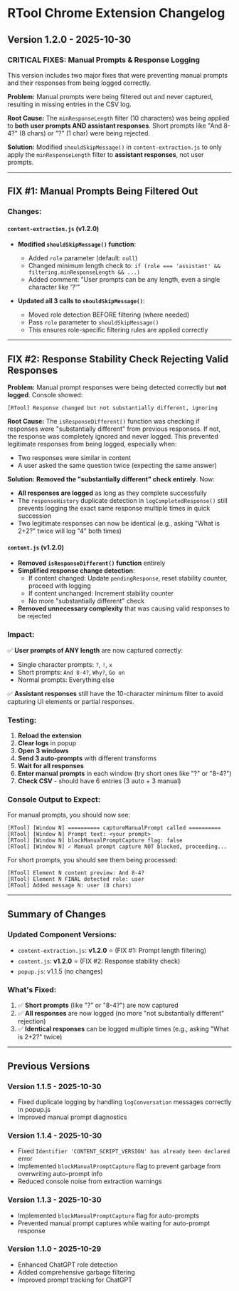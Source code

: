 # RTool Chrome Extension Changelog

## Version 1.2.0 - 2025-10-30

### **CRITICAL FIXES: Manual Prompts & Response Logging**

This version includes two major fixes that were preventing manual prompts and their responses from being logged correctly.

**Problem:** Manual prompts were being filtered out and never captured, resulting in missing entries in the CSV log.

**Root Cause:** The `minResponseLength` filter (10 characters) was being applied to **both user prompts AND assistant responses**. Short prompts like "And 8-4?" (8 chars) or "?" (1 char) were being rejected.

**Solution:** Modified `shouldSkipMessage()` in `content-extraction.js` to only apply the `minResponseLength` filter to **assistant responses**, not user prompts.

---

## **FIX #1: Manual Prompts Being Filtered Out**

### **Changes:**

#### `content-extraction.js` (v1.2.0)
- **Modified `shouldSkipMessage()` function**:
  - Added `role` parameter (default: `null`)
  - Changed minimum length check to: `if (role === 'assistant' && filtering.minResponseLength && ...)`
  - Added comment: "User prompts can be any length, even a single character like '?'"
  
- **Updated all 3 calls to `shouldSkipMessage()`**:
  - Moved role detection BEFORE filtering (where needed)
  - Pass `role` parameter to `shouldSkipMessage()`
  - This ensures role-specific filtering rules are applied correctly

---

## **FIX #2: Response Stability Check Rejecting Valid Responses**

**Problem:** Manual prompt responses were being detected correctly but **not logged**. Console showed:
```
[RTool] Response changed but not substantially different, ignoring
```

**Root Cause:** The `isResponseDifferent()` function was checking if responses were "substantially different" from previous responses. If not, the response was completely ignored and never logged. This prevented legitimate responses from being logged, especially when:
- Two responses were similar in content
- A user asked the same question twice (expecting the same answer)

**Solution:** **Removed the "substantially different" check entirely**. Now:
- **All responses are logged** as long as they complete successfully
- The `responseHistory` duplicate detection in `logCompletedResponse()` still prevents logging the exact same response multiple times in quick succession
- Two legitimate responses can now be identical (e.g., asking "What is 2+2?" twice will log "4" both times)

#### `content.js` (v1.2.0)
- **Removed `isResponseDifferent()` function** entirely
- **Simplified response change detection**:
  - If content changed: Update `pendingResponse`, reset stability counter, proceed with logging
  - If content unchanged: Increment stability counter
  - No more "substantially different" check
- **Removed unnecessary complexity** that was causing valid responses to be rejected

### **Impact:**

✅ **User prompts of ANY length** are now captured correctly:
- Single character prompts: `?`, `!`, `x`
- Short prompts: `And 8-4?`, `Why?`, `Go on`
- Normal prompts: Everything else

✅ **Assistant responses** still have the 10-character minimum filter to avoid capturing UI elements or partial responses.

### **Testing:**

1. **Reload the extension**
2. **Clear logs** in popup
3. **Open 3 windows**
4. **Send 3 auto-prompts** with different transforms
5. **Wait for all responses**
6. **Enter manual prompts** in each window (try short ones like "?" or "8-4?")
7. **Check CSV** - should have 6 entries (3 auto + 3 manual)

### **Console Output to Expect:**

For manual prompts, you should now see:
```
[RTool] [Window N] ========== captureManualPrompt called ==========
[RTool] [Window N] Prompt text: <your prompt>
[RTool] [Window N] blockManualPromptCapture flag: false
[RTool] [Window N] ✓ Manual prompt capture NOT blocked, proceeding...
```

For short prompts, you should see them being processed:
```
[RTool] Element N content preview: And 8-4?
[RTool] Element N FINAL detected role: user
[RTool] Added message N: user (8 chars)
```

---

## **Summary of Changes**

### **Updated Component Versions:**
- `content-extraction.js`: **v1.2.0** ⭐ (FIX #1: Prompt length filtering)
- `content.js`: **v1.2.0** ⭐ (FIX #2: Response stability check)
- `popup.js`: v1.1.5 (no changes)

### **What's Fixed:**
1. ✅ **Short prompts** (like "?" or "8-4?") are now captured
2. ✅ **All responses** are now logged (no more "not substantially different" rejection)
3. ✅ **Identical responses** can be logged multiple times (e.g., asking "What is 2+2?" twice)

---

## Previous Versions

### Version 1.1.5 - 2025-10-30
- Fixed duplicate logging by handling `logConversation` messages correctly in popup.js
- Improved manual prompt diagnostics

### Version 1.1.4 - 2025-10-30
- Fixed `Identifier 'CONTENT_SCRIPT_VERSION' has already been declared` error
- Implemented `blockManualPromptCapture` flag to prevent garbage from overwriting auto-prompt info
- Reduced console noise from extraction warnings

### Version 1.1.3 - 2025-10-30
- Implemented `blockManualPromptCapture` flag for auto-prompts
- Prevented manual prompt captures while waiting for auto-prompt response

### Version 1.1.0 - 2025-10-29
- Enhanced ChatGPT role detection
- Added comprehensive garbage filtering
- Improved prompt tracking for ChatGPT


